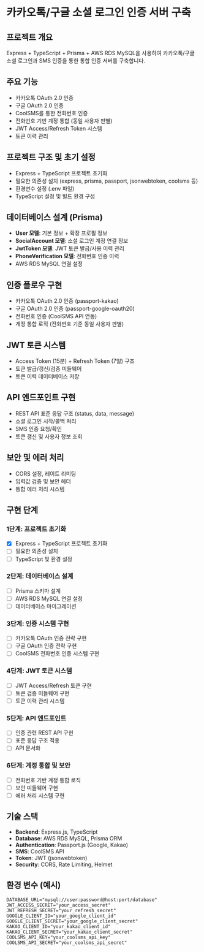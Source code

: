 # 카카오톡/구글 소셜 로그인 인증 서버 구축

## 프로젝트 개요
Express + TypeScript + Prisma + AWS RDS MySQL을 사용하여 카카오톡/구글 소셜 로그인과 SMS 인증을 통한 통합 인증 서버를 구축합니다.

## 주요 기능
- 카카오톡 OAuth 2.0 인증
- 구글 OAuth 2.0 인증  
- CoolSMS를 통한 전화번호 인증
- 전화번호 기반 계정 통합 (동일 사용자 판별)
- JWT Access/Refresh Token 시스템
- 토큰 이력 관리

## 프로젝트 구조 및 초기 설정
- Express + TypeScript 프로젝트 초기화
- 필요한 의존성 설치 (express, prisma, passport, jsonwebtoken, coolsms 등)
- 환경변수 설정 (.env 파일)
- TypeScript 설정 및 빌드 환경 구성

## 데이터베이스 설계 (Prisma)
- **User 모델**: 기본 정보 + 확장 프로필 정보
- **SocialAccount 모델**: 소셜 로그인 계정 연결 정보  
- **JwtToken 모델**: JWT 토큰 발급/사용 이력 관리
- **PhoneVerification 모델**: 전화번호 인증 이력
- AWS RDS MySQL 연결 설정

## 인증 플로우 구현
- 카카오톡 OAuth 2.0 인증 (passport-kakao)
- 구글 OAuth 2.0 인증 (passport-google-oauth20)
- 전화번호 인증 (CoolSMS API 연동)
- 계정 통합 로직 (전화번호 기준 동일 사용자 판별)

## JWT 토큰 시스템
- Access Token (15분) + Refresh Token (7일) 구조
- 토큰 발급/갱신/검증 미들웨어
- 토큰 이력 데이터베이스 저장

## API 엔드포인트 구현
- REST API 표준 응답 구조 (status, data, message)
- 소셜 로그인 시작/콜백 처리
- SMS 인증 요청/확인
- 토큰 갱신 및 사용자 정보 조회

## 보안 및 에러 처리
- CORS 설정, 레이트 리미팅
- 입력값 검증 및 보안 헤더
- 통합 에러 처리 시스템

## 구현 단계

### 1단계: 프로젝트 초기화
- [x] Express + TypeScript 프로젝트 초기화
- [ ] 필요한 의존성 설치
- [ ] TypeScript 및 환경 설정

### 2단계: 데이터베이스 설계
- [ ] Prisma 스키마 설계
- [ ] AWS RDS MySQL 연결 설정
- [ ] 데이터베이스 마이그레이션

### 3단계: 인증 시스템 구현
- [ ] 카카오톡 OAuth 인증 전략 구현
- [ ] 구글 OAuth 인증 전략 구현
- [ ] CoolSMS 전화번호 인증 시스템 구현

### 4단계: JWT 토큰 시스템
- [ ] JWT Access/Refresh 토큰 구현
- [ ] 토큰 검증 미들웨어 구현
- [ ] 토큰 이력 관리 시스템

### 5단계: API 엔드포인트
- [ ] 인증 관련 REST API 구현
- [ ] 표준 응답 구조 적용
- [ ] API 문서화

### 6단계: 계정 통합 및 보안
- [ ] 전화번호 기반 계정 통합 로직
- [ ] 보안 미들웨어 구현
- [ ] 에러 처리 시스템 구현

## 기술 스택
- **Backend**: Express.js, TypeScript
- **Database**: AWS RDS MySQL, Prisma ORM
- **Authentication**: Passport.js (Google, Kakao)
- **SMS**: CoolSMS API
- **Token**: JWT (jsonwebtoken)
- **Security**: CORS, Rate Limiting, Helmet

## 환경 변수 (예시)
```env
DATABASE_URL="mysql://user:password@host:port/database"
JWT_ACCESS_SECRET="your_access_secret"
JWT_REFRESH_SECRET="your_refresh_secret"
GOOGLE_CLIENT_ID="your_google_client_id"
GOOGLE_CLIENT_SECRET="your_google_client_secret"
KAKAO_CLIENT_ID="your_kakao_client_id"
KAKAO_CLIENT_SECRET="your_kakao_client_secret"
COOLSMS_API_KEY="your_coolsms_api_key"
COOLSMS_API_SECRET="your_coolsms_api_secret"
```
